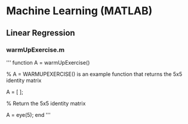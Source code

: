 # Machine Learning (MATLAB)

## Linear Regression 

### warmUpExercise.m

'''
function A = warmUpExercise()

% A = WARMUPEXERCISE() is an example function that returns the 5x5 identity matrix

A = [ ];

% Return the 5x5 identity matrix 

A = eye(5);
end
'''